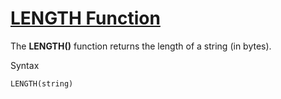 # [LENGTH Function](https://www.w3schools.com/mysql/func_mysql_length.asp)

The **LENGTH()** function returns the length of a string (in bytes).

Syntax
```
LENGTH(string)
```
